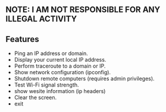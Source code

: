 ## NOTE: I AM NOT RESPONSIBLE FOR ANY ILLEGAL ACTIVITY

## Features

- Ping an IP address or domain.
- Display your current local IP address.
- Perform traceroute to a domain or IP.
- Show network configuration (ipconfig).
- Shutdown remote computers (requires admin privileges).
- Test Wi-Fi signal strength.
- show wesite information (ip headers)
- Clear the screen.
- exit
